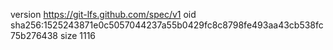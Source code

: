 version https://git-lfs.github.com/spec/v1
oid sha256:1525243871e0c5057044237a55b0429fc8c8798fe493aa43cb538fc75b276438
size 1116
